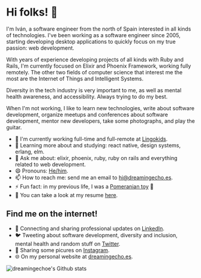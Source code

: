 # Hi folks! :wave:

I'm Iván, a software engineer from the north of Spain interested in all kinds of technologies. I've been working as a software engineer since 2005, starting developing desktop applications to quickly focus on my true passion: web development.

With years of experience developing projects of all kinds with Ruby and Rails, I'm currently focused on Elixir and Phoenix Framework, working fully remotely. The other two fields of computer science that interest me the most are the Internet of Things and Intelligent Systems. 

Diversity in the tech industry is very important to me, as well as mental health awareness, and accessibility. Always trying to do my best.

When I'm not working, I like to learn new technologies, write about software development, organize meetups and conferences about software development, mentor new developers, take some photographs, and play the guitar.

- 🏢 I'm currently working full-time and full-remote at [Lingokids](https://www.lingokids.com/).
- 🌱 Learning more about and studying: react native, design systems, erlang, elm.
- 💬 Ask me about: elixir, phoenix, ruby, ruby on rails and everything related to web development.
- 😄 Pronouns: [He/him](http://pronoun.is/he).
- 📫 How to reach me: send me an email to hi@dreamingecho.es.
- ⚡ Fun fact: in my previous life, I was a [Pomeranian toy](https://en.wikipedia.org/wiki/Pomeranian_(dog)) :dog:
- 📝 You can take a look at my resume [here]().

## Find me on the internet!

- 💼 Connecting and sharing professional updates on [LinkedIn](https://linkedin.com/in/ivangonzalezsaiz/).
- 🐦 Tweeting about software development, diversity and inclusion, mental health and random stuff on [Twitter](https://twitter.com/dreamingechoes).
- 📸 Sharing some picures on [Instagram](https://www.instagram.com/dreamingechoes/).
- 🌐 On my personal website at [dreamingecho.es](https://dreamingecho.es/).

![dreamingechoe's Github stats](https://github-readme-stats.vercel.app/api?username=dreamingechoes&show_icons=true)
